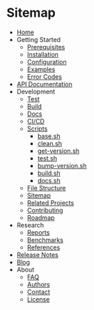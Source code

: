 # Sitemap

- [Home](../../README.md)
- Getting Started
    - [Prerequisites](../getting-started/prerequisites.md)
    - [Installation](../getting-started/installation.md)
    - [Configuration](../getting-started/configuration.md)
    - [Examples](../getting-started/examples.md)
    - [Error Codes](../getting-started/error-codes.md)
- [API Documentation](../api-docs/README.md)
- Development
    - [Test](../dev/test.md)
    - [Build](../dev/build.md)
    - [Docs](../dev/docs.md)
    - [CI/CD](../dev/cicd.md)
    - [Scripts](../dev/scripts/README.md)
        - [base.sh](../dev/scripts/1.base.md)
        - [clean.sh](../dev/scripts/2.clean.md)
        - [get-version.sh](../dev/scripts/3.get-version.md)
        - [test.sh](../dev/scripts/4.test.md)
        - [bump-version.sh](../dev/scripts/5.bump-version.md)
        - [build.sh](../dev/scripts/6.build.md)
        - [docs.sh](../dev/scripts/7.docs.md)
    - [File Structure](../dev/file-structure.md)
    - [Sitemap](../dev/sitemap.md)
    - [Related Projects](../dev/related-projects.md)
    - [Contributing](../dev/contributing.md)
    - [Roadmap](../dev/roadmap.md)
- Research
    - [Reports](../research/reports.md)
    - [Benchmarks](../research/benchmarks.md)
    - [References](../research/references.md)
- [Release Notes](../release-notes.md)
- [Blog](../blog/README.md)
- About
    - [FAQ](../about/faq.md)
    - [Authors](../about/authors.md)
    - [Contact](../about/contact.md)
    - [License](../about/license.md)
